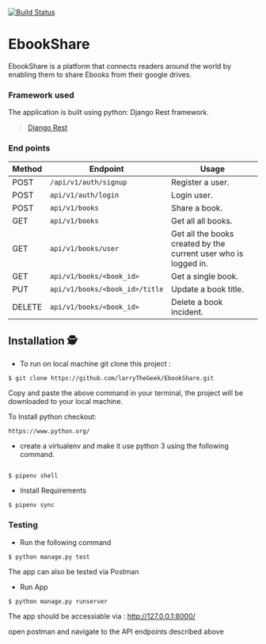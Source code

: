 [![Build Status](https://travis-ci.com/larryTheGeek/EbookShare.svg?branch=develop)](https://travis-ci.com/larryTheGeek/EbookShare)
# EbookShare
EbookShare  is a platform that connects readers around the world by enabling  them to share Ebooks from their google drives.

### Framework used
The application is built using python: Django Rest framework.
>[Django Rest](https://www.django-rest-framework.org/topics/documenting-your-api/)
### End points
Method | Endpoint | Usage |
| ---- | ---- | --------------- |
|POST| `/api/v1/auth/signup` |  Register a user. |
|POST| `api/v1/auth/login` | Login user.|
|POST| `api/v1/books` | Share a book. |
|GET| `api/v1/books` | Get all all books. |
|GET| `api/v1/books/user` | Get all the books created by the current user who is logged in. |
|GET| `api/v1/books/<book_id>` | Get a single book. |
|PUT| `api/v1/books/<book_id>/title` | Update a book title. |
|DELETE| `api/v1/books/<book_id>` | Delete a book incident. | 

## Installation 🕵
- To run on local machine git clone this project :
```
$ git clone https://github.com/larryTheGeek/EbookShare.git
```
Copy and paste the above command in your terminal, the project will be downloaded to your local machine.

To Install python checkout:
```
https://www.python.org/
```

- create a virtualenv and make it use python 3 using the following command.
```

$ pipenv shell
```
- Install Requirements
```
$ pipenv sync
```
### Testing
- Run the following command
```
$ python manage.py test
```

The app can also be tested via Postman
- Run App 
```
$ python manage.py runserver
```
The app should be accessiable via : http://127.0.0.1:8000/

open postman and navigate to the API endpoints described above
